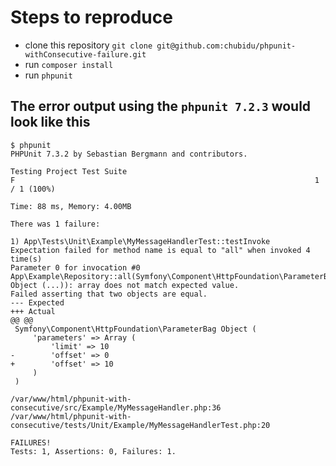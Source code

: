# Steps to reproduce
- clone this repository `git clone git@github.com:chubidu/phpunit-withConsecutive-failure.git`
- run `composer install`
- run `phpunit`

## The error output using the `phpunit 7.2.3` would look like this
```
$ phpunit
PHPUnit 7.3.2 by Sebastian Bergmann and contributors.

Testing Project Test Suite
F                                                                   1 / 1 (100%)

Time: 88 ms, Memory: 4.00MB

There was 1 failure:

1) App\Tests\Unit\Example\MyMessageHandlerTest::testInvoke
Expectation failed for method name is equal to "all" when invoked 4 time(s)
Parameter 0 for invocation #0 App\Example\Repository::all(Symfony\Component\HttpFoundation\ParameterBag Object (...)): array does not match expected value.
Failed asserting that two objects are equal.
--- Expected
+++ Actual
@@ @@
 Symfony\Component\HttpFoundation\ParameterBag Object (
     'parameters' => Array (
         'limit' => 10
-        'offset' => 0
+        'offset' => 10
     )
 )

/var/www/html/phpunit-with-consecutive/src/Example/MyMessageHandler.php:36
/var/www/html/phpunit-with-consecutive/tests/Unit/Example/MyMessageHandlerTest.php:20

FAILURES!
Tests: 1, Assertions: 0, Failures: 1.
```